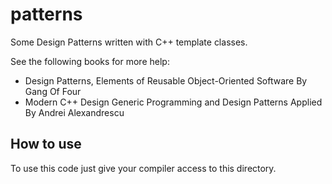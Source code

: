 patterns
========

Some Design Patterns written with C++ template classes.

See the following books for more help:
* Design Patterns, Elements of Reusable Object-Oriented Software By Gang Of Four
* Modern C++ Design Generic Programming and Design Patterns Applied By Andrei Alexandrescu

## How to use ##

To use this code just give your compiler access to this directory.
